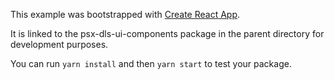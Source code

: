 This example was bootstrapped with [Create React App](https://github.com/facebook/create-react-app).

It is linked to the psx-dls-ui-components package in the parent directory for development purposes.

You can run `yarn install` and then `yarn start` to test your package.

